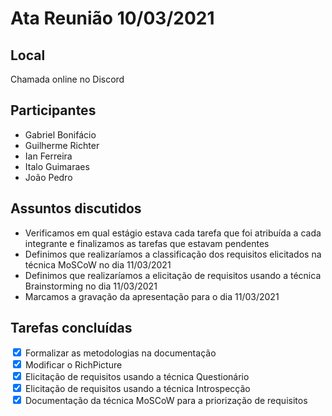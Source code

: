 # Ata Reunião 10/03/2021

## Local
Chamada online no Discord

## Participantes

- Gabriel Bonifácio
- Guilherme Richter
- Ian Ferreira
- Italo Guimaraes
- João Pedro

## Assuntos discutidos

- Verificamos em qual estágio estava cada tarefa que foi atribuída a cada integrante e finalizamos as tarefas que estavam pendentes
- Definimos que realizaríamos a classificação dos requisitos elicitados na técnica MoSCoW no dia 11/03/2021
- Definimos que realizaríamos a elicitação de requisitos usando a técnica Brainstorming no dia 11/03/2021
- Marcamos a gravação da apresentação para o dia 11/03/2021


## Tarefas concluídas

<div>
  <input type="checkbox" id="scales" name="scales"
         checked>
  <label for="scales">Formalizar as metodologias na documentação</label> 
</div>

<div>
  <input type="checkbox" id="scales" name="scales"
         checked>
  <label for="scales">Modificar o RichPicture</label>
</div>

<div>  
  <input type="checkbox" id="scales" name="scales"
         checked>
  <label for="scales">Elicitação de requisitos usando a técnica Questionário</label>
</div>

<div>
  <input type="checkbox" id="scales" name="scales"
         checked>
  <label for="scales">Elicitação de requisitos usando a técnica Introspecção</label>
</div>

<div>
  <input type="checkbox" id="scales" name="scales"
         checked>
  <label for="scales">Documentação da técnica MoSCoW para a priorização de requisitos</label>
</div>